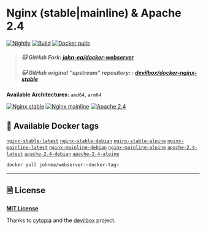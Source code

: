# Nginx (stable|mainline) & Apache 2.4

[![Nightly](https://img.shields.io/github/actions/workflow/status/john-ea/docker-webserver/action_schedule.yml?style=for-the-badge&logo=github&event=schedule&label=Nightly)](https://github.com/john-ea/docker-webserver/actions/workflows/action_schedule.yml)
[![Build](https://img.shields.io/github/actions/workflow/status/john-ea/docker-webserver/action_branch.yml?style=for-the-badge&logo=github&event=push&label=Build)](https://github.com/john-ea/docker-webserver/actions/workflows/action_branch.yml)
[![Docker pulls](https://img.shields.io/docker/pulls/johnea/webserver.svg?style=for-the-badge&logo=docker)](https://hub.docker.com/r/johnea/webserver/tags)

> ##### 🐱 GitHub Fork: [john-ea/docker-webserver](https://github.com/john-ea/docker-webserver)
> ##### 🐱 GitHub original “upstream” repository: : [devilbox/docker-nginx-stable](https://github.com/devilbox/docker-nginx-stable)

**Available Architectures:**  `amd64`, `arm64`


[![Nginx stable](https://img.shields.io/badge/README.MD-fedcba?style=social&logo=nginx&label=nginx%20stable)](https://github.com/devilbox/docker-nginx-stable)
[![Nginx mainline](https://img.shields.io/badge/README.MD-fedcba?style=social&logo=apache&label=nginx%20mainline)](https://github.com/devilbox/docker-nginx-mainline)
[![Apache 2.4](https://img.shields.io/badge/README.MD-fedcba?style=social&logo=apache&label=apache%202.4)](https://github.com/devilbox/docker-apache-2.4)


## 🐋 Available Docker tags


[`nginx-stable-latest`][tag_nginx_stable_latest] [`nginx-stable-debian`][tag_nginx_stable_debian] [`nginx-stable-alpine`][tag_nginx_stable_alpine]
[`nginx-mainline-latest`][tag_nginx_mainline_latest] [`nginx-mainline-debian`][tag_nginx_mainline_debian] [`nginx-mainline-alpine`][tag_nginx_mainline_alpine]
[`apache-2.4-latest`][tag_apache_2.4_latest] [`apache-2.4-debian`][tag_apache_2.4_debian] [`apache-2.4-alpine`][tag_apache_2.4_alpine]
```bash
docker pull johnea/webserver:<docker-tag>
```

[tag_nginx_stable_latest]: https://github.com/john-ea/docker-webserver/blob/my-image/Dockerfiles/Dockerfile-nginx-stable.latest
[tag_nginx_stable_debian]: https://github.com/john-ea/docker-webserver/blob/my-image/Dockerfiles/Dockerfile-nginx-stable.debian
[tag_nginx_stable_alpine]: https://github.com/john-ea/docker-webserver/blob/my-image/Dockerfiles/Dockerfile-nginx-stable.alpine
[tag_nginx_mainline_latest]: https://github.com/john-ea/docker-webserver/blob/my-image/Dockerfiles/Dockerfile-nginx-mainline.latest
[tag_nginx_mainline_debian]: https://github.com/john-ea/docker-webserver/blob/my-image/Dockerfiles/Dockerfile-nginx-mainline.debian
[tag_nginx_mainline_alpine]: https://github.com/john-ea/docker-webserver/blob/my-image/Dockerfiles/Dockerfile-nginx-mainline.alpine
[tag_apache_2.4_latest]: https://github.com/john-ea/docker-webserver/blob/my-image/Dockerfiles/Dockerfile-apache-2.4.latest
[tag_apache_2.4_debian]: https://github.com/john-ea/docker-webserver/blob/my-image/Dockerfiles/Dockerfile-apache-2.4.debian
[tag_apache_2.4_alpine]: https://github.com/john-ea/docker-webserver/blob/my-image/Dockerfiles/Dockerfile-apache-2.4.alpine

----

## 🗎 License

**[MIT License](LICENSE)**

Thanks to [cytopia](https://github.com/cytopia) and the [devilbox](https://github.com/devilbox) project.